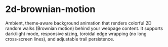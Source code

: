 # 2d-brownian-motion
Ambient, theme‑aware background animation that renders colorful 2D random walks (Brownian motion) behind your webpage content. It supports dark/light mode, responsive sizing, toroidal edge wrapping (no long cross‑screen lines), and adjustable trail persistence.
